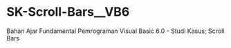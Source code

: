 # SK-Scroll-Bars__VB6
Bahan Ajar Fundamental Pemrograman Visual Basic 6.0 - Studi Kasus; Scroll Bars
